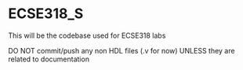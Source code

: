 # ECSE318_S
 This will be the codebase used for ECSE318 labs
 
 DO NOT commit/push any non HDL files (.v for now)
 UNLESS they are related to documentation
